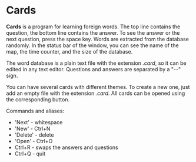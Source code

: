# Cards

**Cards** is a program for learning foreign words. The top line contains the question, the bottom line contains the answer. 
To see the answer or the next question, press the space key. Words are extracted from the database randomly. 
In the status bar of the window, you can see the name of the map, the time counter, and the size of the database.

The word database is a plain text file with the extension _.card_, so it can be edited in any text editor. 
Questions and answers are separated by a "--" sign.

You can have several cards with different themes. To create a new one, just add an empty file with the extension _.card_.
All cards can be opened using the corresponding button.

Commands and aliases:
* 'Next' - whitespace
* 'New' - Ctrl+N
* 'Delete' - delete
* 'Open' - Ctrl+O
* Ctrl+R - swaps the answers and questions
* Ctrl+Q - quit
